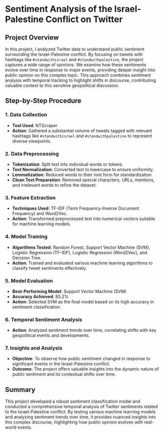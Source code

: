 # Sentiment Analysis of the Israel-Palestine Conflict on Twitter

## Project Overview
In this project, I analyzed Twitter data to understand public sentiment surrounding the Israel-Palestine conflict. By focusing on tweets with hashtags like `#standwithisrael` and `#standwithpalestine`, the project captures a wide range of opinions. We examine how these sentiments evolve over time in response to major events, providing deeper insight into public opinion on this complex topic. This approach combines sentiment analysis with temporal tracking to highlight shifts in discourse, contributing valuable context to this sensitive geopolitical discussion.

## Step-by-Step Procedure

### 1. Data Collection
- **Tool Used**: NTScraper
- **Action**: Gathered a substantial volume of tweets tagged with relevant hashtags like `#standwithisrael` and `#standwithpalestine` to represent diverse viewpoints.

### 2. Data Preprocessing
- **Tokenization**: Split text into individual words or tokens.
- **Text Normalization**: Converted text to lowercase to ensure uniformity.
- **Lemmatization**: Reduced words to their root form for standardization.
- **Clean Text Preparation**: Removed special characters, URLs, mentions, and irrelevant words to refine the dataset.

### 3. Feature Extraction
- **Techniques Used**: TF-IDF (Term Frequency-Inverse Document Frequency) and Word2Vec.
- **Action**: Transformed preprocessed text into numerical vectors suitable for machine learning models.

### 4. Model Training
- **Algorithms Tested**: Random Forest, Support Vector Machine (SVM), Logistic Regression (TF-IDF), Logistic Regression (Word2Vec), and Decision Tree.
- **Action**: Trained and evaluated various machine learning algorithms to classify tweet sentiments effectively.

### 5. Model Evaluation
- **Best-Performing Model**: Support Vector Machine (SVM)
- **Accuracy Achieved**: 85.2%
- **Action**: Selected SVM as the final model based on its high accuracy in sentiment classification.

### 6. Temporal Sentiment Analysis
- **Action**: Analyzed sentiment trends over time, correlating shifts with key geopolitical events and developments.

### 7. Insights and Analysis
- **Objective**: To observe how public sentiment changed in response to significant events in the Israel-Palestine conflict.
- **Outcome**: The project offers valuable insights into the dynamic nature of public sentiment and its contextual shifts over time.

## Summary
This project developed a robust sentiment classification model and conducted a comprehensive temporal analysis of Twitter sentiments related to the Israel-Palestine conflict. By testing various machine learning models and analyzing sentiment trends over time, it provides nuanced insights into this complex discourse, highlighting how public opinion evolves with real-world events.

